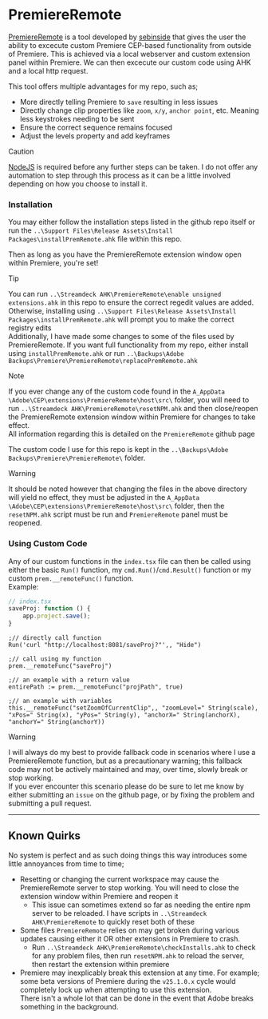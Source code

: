 # PremiereRemote
[PremiereRemote](https://github.com/sebinside/PremiereRemote) is a tool developed by [sebinside](https://github.com/sebinside) that gives the user the ability to excecute custom Premiere CEP-based functionality from outside of Premiere. This is achieved via a local webserver and custom extension panel within Premiere. We can then excecute our custom code using AHK and a local http request.

This tool offers multiple advantages for my repo, such as;  
- More directly telling Premiere to `save` resulting in less issues
- Directly change clip properties like `zoom`, `x/y`, `anchor point`, etc. Meaning less keystrokes needing to be sent
- Ensure the correct sequence remains focused
- Adjust the levels property and add keyframes

> [!Caution]
> [NodeJS](https://nodejs.org/) is required before any further steps can be taken. I do not offer any automation to step through this process as it can be a little involved depending on how you choose to install it.

### Installation
You may either follow the installation steps listed in the github repo itself or run the `..\Support Files\Release Assets\Install Packages\installPremRemote.ahk` file within this repo.

Then as long as you have the PremiereRemote extension window open within Premiere, you're set!

> [!Tip]
> You can run `..\Streamdeck AHK\PremiereRemote\enable unsigned extensions.ahk` in this repo to ensure the correct regedit values are added. Otherwise, installing using `..\Support Files\Release Assets\Install Packages\installPremRemote.ahk` will prompt you to make the correct registry edits  
> Additionally, I have made some changes to some of the files used by PremiereRemote. If you want full functionality from my repo, either install using `installPremRemote.ahk` or run `..\Backups\Adobe Backups\Premiere\PremiereRemote\replacePremRemote.ahk`

> [!Note]
> If you ever change any of the custom code found in the `A_AppData \Adobe\CEP\extensions\PremiereRemote\host\src\` folder, you will need to run `..\Streamdeck AHK\PremiereRemote\resetNPM.ahk` and then close/reopen the PremiereRemote extension window within Premiere for changes to take effect.  
> All information regarding this is detailed on the `PremiereRemote` github page

The custom code I use for this repo is kept in the `..\Backups\Adobe Backups\Premiere\PremiereRemote\` folder.
> [!Warning]
> It should be noted however that changing the files in the above directory will yield no effect, they must be adjusted in the `A_AppData \Adobe\CEP\extensions\PremiereRemote\host\src\` folder, then the `resetNPM.ahk` script must be run and `PremiereRemote` panel must be reopened.

### Using Custom Code
Any of our custom functions in the `index.tsx` file can then be called using either the basic `Run()` function, my `cmd.Run()`/`cmd.Result()` function or my custom `prem.__remoteFunc()` function.  
Example:
```ts
// index.tsx
saveProj: function () {
    app.project.save();
}
```

```ahk
;// directly call function
Run('curl "http://localhost:8081/saveProj?"',, "Hide")

;// call using my function
prem.__remoteFunc("saveProj")

;// an example with a return value
entirePath := prem.__remoteFunc("projPath", true)

;// an example with variables
this.__remoteFunc("setZoomOfCurrentClip",, "zoomLevel=" String(scale), "xPos=" String(x), "yPos=" String(y), "anchorX=" String(anchorX), "anchorY=" String(anchorY))
```
> [!Warning]
> I will always do my best to provide fallback code in scenarios where I use a PremiereRemote function, but as a precautionary warning; this fallback code may not be actively maintained and may, over time, slowly break or stop working.  
> If you ever encounter this scenario please do be sure to let me know by either submitting an `issue` on the github page, or by fixing the problem and submitting a pull request.
***

## Known Quirks
No system is perfect and as such doing things this way introduces some little annoyances from time to time;
- Resetting or changing the current workspace may cause the PremiereRemote server to stop working. You will need to close the extension window within Premiere and reopen it
    - This issue can sometimes extend so far as needing the entire npm server to be reloaded. I have scripts in `..\Streamdeck AHK\PremiereRemote` to quickly reset both of these
- Some files `PremiereRemote` relies on may get broken during various updates causing either it OR other extensions in Premiere to crash.
    - Run `..\Streamdeck AHK\PremiereRemote\checkInstalls.ahk` to check for any problem files, then run `resetNPM.ahk` to reload the server, then restart the extension within premiere
- Premiere may inexplicably break this extension at any time. For example; some beta versions of Premiere during the `v25.1.0.x` cycle would completely lock up when attempting to use this extension.  
There isn't a whole lot that can be done in the event that Adobe breaks something in the background.